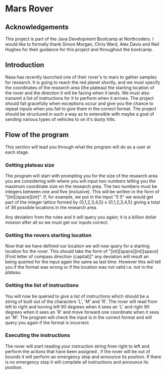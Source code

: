 # Mars Rover 

## Acknowledgements 
This project is part of the Java Development Bootcamp at Northcoders. I would like to formally thank Simon Morgan, Chris Ward, Alex Davis and Neil Hughes for their guidance for this project and throughout the bootcamp.

## Introduction
Nasa has recently launched one of their rover's to mars to gather samples for research. It is going to reach the red planet shortly, and we must specify the coordinates of the research area (the plateau) the starting location of the rover and the direction it will be facing when it lands. We must also transmit a list of instructions for it to perform when it arrives.
The project should fail gracefully when exceptions occur and give you the chance to repeat inputs when you fail to give them in the correct format. The project should be structured in such a way as to extensible with maybe a goal of sending various types of vehicles to on it's dusty hills.

## Flow of the program
This section will lead you through what the program will do as a user at each stage.
### Getting plateau size
The program will start with prompting you for the size of the research area you are considering with where you will input two numbers telling you the maximum coordinate size on the research area. The two numbers must be integers between one and five (inclusive). This will be written in the form of "[int][space][int]". If, for example, we put in the input "5 5" we would get part of the integer lattice formed by {0,1,2,3,4,5} x {0,1,2,3,4,5} giving a total of 36 possible locations in the research area. 

Any deviation from the rules and it will query you again; it is a billion dollar mission after all so we must get our inputs correct.

### Getting the rovers starting location
Now that we have defined our location we will now query for a starting location for the rover. This should take the form of "[int][space][int][space][First letter of compass direction (capital)]" any deviation will result an being queried for the input again the same as last time. However this will tell you if the format was wrong or if the location was not valid i.e. not in the plateau.

### Getting the list of instructions
You will now be queried to give a list of instructions which should be a string of built out of the characters 'L', 'M' and 'R'. The rover will read from left to right and turning left 90 degrees when it sees an 'L' and right 90 degrees when it sees an 'R' and move forward one coordinate when it sees an 'M'. The program will check the input is in the correct format and will query you again if the format is incorrect.

### Executing the instructions
The rover will start reading your instruction string from right to left and perform the actions that have been assigned , if the rover will be out of bounds it will perform an emergency stop and announce its position. If there is no emergency stop it will complete all instructions and announce its position.
